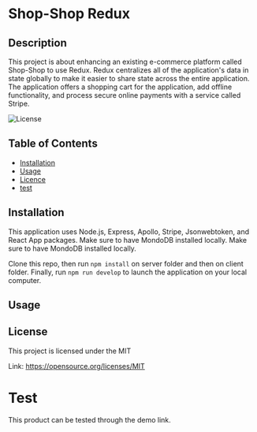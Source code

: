 # Shop-Shop Redux

## Description

This project is about enhancing an existing e-commerce platform called Shop-Shop to use Redux. Redux centralizes all of the application's data in state globally to make it easier to share state across the entire application. The application offers a shopping cart for the application, add offline functionality, and process secure online payments with a service called Stripe. 

![License](https://img.shields.io/badge/license-MIT-Blue.svg)

## Table of Contents

  * [Installation](#installation)
  * [Usage](#usage)
  * [Licence](#license)
  * [test](#test)

## Installation
This application uses Node.js, Express, Apollo, Stripe, Jsonwebtoken, and React App  packages. Make sure to have MondoDB installed locally.  Make sure to have MondoDB installed locally.

Clone this repo, then run `npm install` on server folder and then on client folder.
Finally, run `npm run develop` to launch the application on your local computer. 

## Usage

## License
This project is licensed under the MIT

Link: https://opensource.org/licenses/MIT


# Test
This product can be tested through the demo link.